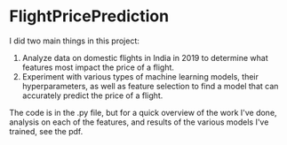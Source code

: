 # FlightPricePrediction
I did two main things in this project:
1. Analyze data on domestic flights in India in 2019 to determine what features most impact the price of a flight. 
2. Experiment with various types of machine learning models, their hyperparameters, as well as feature selection to find a model that can accurately predict the price of a flight.

The code is in the .py file, but for a quick overview of the work I've done, analysis on each of the features, and results of the various models I've trained, see the pdf.  
